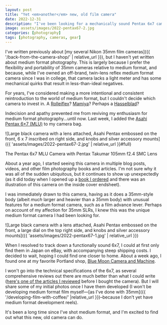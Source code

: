 ```yaml
---
layout: post
title: "Yet <em>another</em> new, old film camera"
date: 2022-12-31
description: "I've been looking for a mechanically sound Pentax 6ⅹ7 camera for years, and I finally found one at a local camera shop."
image: assets/images/2022-pentax67-2.jpg
categories: [photography]
tags: [photography, cameras, gear]
---
```


I've written previously about [my several Nikon 35mm film cameras]({{ '/back-from-the-camera-shop/' | relative_url }}), but I haven't yet written about medium format photography. This is largely because I prefer the flexibility and portability of 35mm cameras relative to medium format, and because, while I've owned an off-brand, twin-lens reflex medium format camera since I was in college, that camera lacks a light meter and has some mechanical quirks that result in less-than-ideal negatives.

For years, I've considered making a more intentional and consistent reintroduction to the world of medium format, but I couldn't decide which camera to invest in. A [Rolleiflex](https://en.wikipedia.org/wiki/Rolleiflex)? [Mamiya](https://en.wikipedia.org/wiki/Mamiya)? Perhaps a [Hasselblad](https://en.wikipedia.org/wiki/Hasselblad)?

Indecision and apathy prevented me from reviving my enthusiasm for medium format photography...until now. Last week, I added the [Asahi Pentax 6×7 (MLU)](https://en.wikipedia.org/wiki/Pentax_6%C3%977) to my camera bag.

![Large black camera with a lens attached, Asahi Pentax embossed on the front, 6 x 7 inscribed on right side, and knobs and silver accessory mounts]({{ 'assets/images/2022-pentax67-2.jpg' | relative_url }}#full)

<figcaption>The Pentax 6ⅹ7 MLU Camera with Pentax Takumar 105mm f2.4 SMC Lens</figcaption>

About a year ago, I started seeing this camera in multiple blog posts, videos, and other film photography books and articles. I'm not sure why it was all of the sudden ubiquitous, but it continues to show up unexpectedly (as it did today when I opened up a [book I ordered](https://us.gestalten.com/products/venture-onward) and there was an illustration of this camera on the inside cover endsheet).

I was immediately drawn to this camera, having as it does a 35mm-style body (albeit _much_ larger and heavier than a 35mm body) with unusual features for a medium format camera, such as a film advance lever. Perhaps on account of my affection for 35mm SLRs, I knew this was the unique medium format camera I had been looking for.

![Large black camera with a lens attached, Asahi Pentax embossed on the front, a large dial on the top right side, and knobs and silver accessory mounts]({{ 'assets/images/2022-pentax67-1.jpg' | relative_url }})

When I resolved to track down a functionally sound 6ⅹ7, I could at first only find them in Japan on eBay, with accompanying steep shipping costs. I decided to wait, hoping I could find one closer to home. About a week ago, I found one at my favorite Portland shop, [Blue Moon Camera and Machine](https://bluemooncamera.com/).

I won't go into the technical specifications of the 6ⅹ7, as several comprehensive reviews out there are much better than what I could write ([here's one of the articles I reviewed](https://schneidan.com/2016/05/08/year-pentax-6x7/) before I bought the camera). But I will share some of my initial photos once I have them developed (I won't be developing medium format film myself—[as I've done with 35mm]({{ '/developing-film-with-coffee/' |relative_url }})–because I don't yet have medium format development reels).

It's been a long time since I've shot medium format, and I'm excited to find out what this new, old camera can do.
